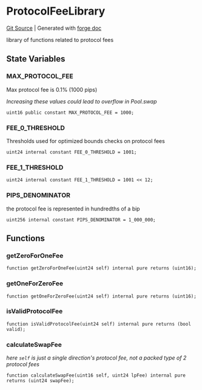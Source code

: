 # ProtocolFeeLibrary
[Git Source](https://github.com/uniswap/v4-core/blob/1141642f8ba4665a50660886a8a8401526677045/src/libraries/ProtocolFeeLibrary.sol)
| Generated with [forge doc](https://book.getfoundry.sh/reference/forge/forge-doc)

library of functions related to protocol fees


## State Variables
### MAX_PROTOCOL_FEE
Max protocol fee is 0.1% (1000 pips)

*Increasing these values could lead to overflow in Pool.swap*


```solidity
uint16 public constant MAX_PROTOCOL_FEE = 1000;
```


### FEE_0_THRESHOLD
Thresholds used for optimized bounds checks on protocol fees


```solidity
uint24 internal constant FEE_0_THRESHOLD = 1001;
```


### FEE_1_THRESHOLD

```solidity
uint24 internal constant FEE_1_THRESHOLD = 1001 << 12;
```


### PIPS_DENOMINATOR
the protocol fee is represented in hundredths of a bip


```solidity
uint256 internal constant PIPS_DENOMINATOR = 1_000_000;
```


## Functions
### getZeroForOneFee


```solidity
function getZeroForOneFee(uint24 self) internal pure returns (uint16);
```

### getOneForZeroFee


```solidity
function getOneForZeroFee(uint24 self) internal pure returns (uint16);
```

### isValidProtocolFee


```solidity
function isValidProtocolFee(uint24 self) internal pure returns (bool valid);
```

### calculateSwapFee

*here `self` is just a single direction's protocol fee, not a packed type of 2 protocol fees*


```solidity
function calculateSwapFee(uint16 self, uint24 lpFee) internal pure returns (uint24 swapFee);
```

